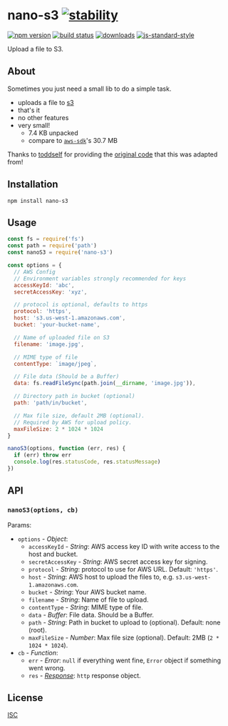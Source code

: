# nano-s3 [![stability][0]][1]

[![npm version][2]][3] [![build status][4]][5]
[![downloads][8]][9] [![js-standard-style][10]][11]

Upload a file to S3.

[0]: https://img.shields.io/badge/stability-stable-brightgreen.svg?style=flat-square
[1]: https://nodejs.org/api/documentation.html#documentation_stability_index
[2]: https://img.shields.io/npm/v/nano-s3.svg?style=flat-square
[3]: https://npmjs.org/package/nano-s3
[4]: https://img.shields.io/travis/ungoldman/nano-s3/master.svg?style=flat-square
[5]: https://travis-ci.org/ungoldman/nano-s3
[8]: http://img.shields.io/npm/dm/nano-s3.svg?style=flat-square
[9]: https://npmjs.org/package/nano-s3
[10]: https://img.shields.io/badge/code%20style-standard-brightgreen.svg?style=flat-square
[11]: https://github.com/feross/standard

## About

Sometimes you just need a small lib to do a simple task.

- uploads a file to [s3](https://aws.amazon.com/s3/)
- that's it
- no other features
- very small!
  - 7.4 KB unpacked
  - compare to [`aws-sdk`](https://www.npmjs.com/package/aws-sdk)'s 30.7 MB

Thanks to [toddself](https://github.com/toddself) for providing the [original code](https://github.com/ungoldman/nano-s3/commit/ec3bb4c5df16582cc4441243e9437f2a2258c9d2) that this was adapted from!

## Installation

```
npm install nano-s3
```

## Usage

```js
const fs = require('fs')
const path = require('path')
const nanoS3 = require('nano-s3')

const options = {
  // AWS Config
  // Environment variables strongly recommended for keys
  accessKeyId: 'abc',
  secretAccessKey: 'xyz',

  // protocol is optional, defaults to https
  protocol: 'https',
  host: 's3.us-west-1.amazonaws.com',
  bucket: 'your-bucket-name',

  // Name of uploaded file on S3
  filename: 'image.jpg',

  // MIME type of file
  contentType: `image/jpeg`,

  // File data (Should be a Buffer)
  data: fs.readFileSync(path.join(__dirname, 'image.jpg')),

  // Directory path in bucket (optional)
  path: 'path/in/bucket',

  // Max file size, default 2MB (optional).
  // Required by AWS for upload policy.
  maxFileSize: 2 * 1024 * 1024
}

nanoS3(options, function (err, res) {
  if (err) throw err
  console.log(res.statusCode, res.statusMessage)
})
```

## API

### `nanoS3(options, cb)`

Params:
- `options` - *Object*:
  - `accessKeyId` - *String*: AWS access key ID with write access to the host and bucket.
  - `secretAccessKey` - *String*: AWS secret access key for signing.
  - `protocol` - *String*: protocol to use for AWS URL. Default: `'https'`.
  - `host` - *String*: AWS host to upload the files to, e.g. `s3.us-west-1.amazonaws.com`.
  - `bucket` - *String*: Your AWS bucket name.
  - `filename` - *String*: Name of file to upload.
  - `contentType` - *String*: MIME type of file.
  - `data` - *Buffer*: File data. Should be a Buffer.
  - `path` - *String*: Path in bucket to upload to (optional). Default: none (root).
  - `maxFileSize` - *Number*: Max file size (optional). Default: 2MB (`2 * 1024 * 1024`).
- `cb` - *Function*:
  - `err` - *Error*: `null` if everything went fine, `Error` object if something went wrong.
  - `res` - [*Response*](https://nodejs.org/api/http.html#http_class_http_serverresponse): `http` response object.

## License

[ISC](LICENSE.md)
